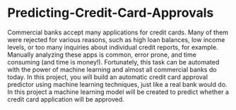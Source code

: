 # Predicting-Credit-Card-Approvals
Commercial banks accept many applications for credit cards. Many of them were rejected for various reasons, such as high loan balances, low income levels, or too many inquiries about individual credit reports, for example. Manually analyzing these apps is common, error prone, and time consuming (and time is money!). Fortunately, this task can be automated with the power of machine learning and almost all commercial banks do today. In this project, you will build an automatic credit card approval predictor using machine learning techniques, just like a real bank would do. In this project a machine learning model will be created to predict whether a credit card application will be approved.
